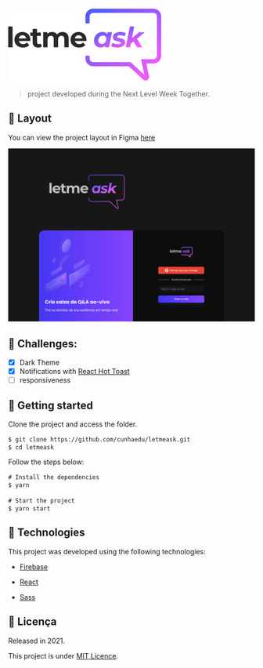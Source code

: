 ![ibm-cos](.github/logo.svg)

>  project developed during the Next Level Week Together.

## :art: Layout

You can view the project layout in Figma [here](https://www.figma.com/file/u0BQK8rCf2KgzcukdRRCWh/Letmeask)

![ibm-cos](.github/cover.svg)

## :rocket: Challenges:
- [x] Dark Theme
- [x] Notifications with [React Hot Toast](https://react-hot-toast.com/)
- [ ] responsiveness

## :construction_worker: Getting started

Clone the project and access the folder.

```
$ git clone https://github.com/cunhaedu/letmeask.git
$ cd letmeask
```

Follow the steps below:

```
# Install the dependencies
$ yarn

# Start the project
$ yarn start
```

## :rocket:  Technologies

This project was developed using the following technologies:

* [Firebase](https://firebase.google.com/?hl=pt)

* [React](https://pt-br.reactjs.org/)

* [Sass](https://sass-lang.com/)

## :closed_book: Licença

Released in 2021.

This project is under [MIT Licence](https://github.com/cunhaedu/letmeask/tree/main/LICENSE).
